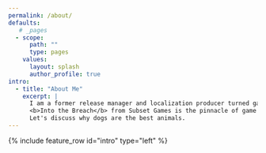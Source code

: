 ```yaml
---
permalink: /about/
defaults:
   # _pages
  - scope:
      path: ""
      type: pages
    values:
      layout: splash
      author_profile: true
intro:
  - title: "About Me"
    excerpt: |
      I am a former release manager and localization producer turned game designer, currently studying at Futuregames in Stockholm.<br><br>
      <b>Into the Breach</b> from Subset Games is the pinnacle of game design.<br><br>
      Let's discuss why dogs are the best animals.
---
```

{% include feature_row id="intro" type="left" %}